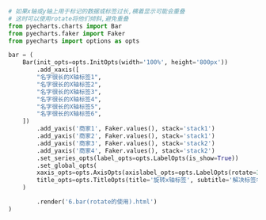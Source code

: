 
<BlogInfo id="596" title="10.柱状图rotate的使用" author="白日梦想猿" pv=0 read_times=0 pre_cost_time="0分46秒" category="pyecharts学习" tag_list="['pyecharts学习']" create_time="2021.01.21 14:00:20" update_time="2021.01.21 14:46:31" />

```python
# 如果x轴或y轴上用于标记的数据或标签过长,横着显示可能会重叠
# 这时可以使用rotate将他们倾斜,避免重叠
from pyecharts.charts import Bar
from pyecharts.faker import Faker
from pyecharts import options as opts

bar = (
    Bar(init_opts=opts.InitOpts(width='100%', height='800px'))
        .add_xaxis([
        "名字很长的X轴标签1",
        "名字很长的X轴标签2",
        "名字很长的X轴标签3",
        "名字很长的X轴标签4",
        "名字很长的X轴标签5",
        "名字很长的X轴标签6",
    ])
        .add_yaxis('商家1', Faker.values(), stack='stack1')
        .add_yaxis('商家2', Faker.values(), stack='stack1')
        .add_yaxis('商家3', Faker.values(), stack='stack2')
        .add_yaxis('商家4', Faker.values(), stack='stack2')
        .set_series_opts(label_opts=opts.LabelOpts(is_show=True))
        .set_global_opts(
        xaxis_opts=opts.AxisOpts(axislabel_opts=opts.LabelOpts(rotate=30)),  # 倾斜30度
        title_opts=opts.TitleOpts(title='旋转x轴标签', subtitle='解决标签名过长的问题')
    )

        .render('6.bar(rotate的使用).html')
)

```
